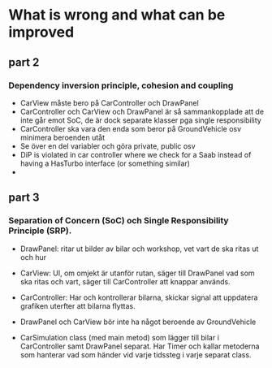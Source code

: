 # What is wrong and what can be improved

## part 2
### Dependency inversion principle, cohesion and coupling

- CarView måste bero på CarController och DrawPanel
- CarController och CarView och DrawPanel är så sammankopplade att de inte går emot SoC, de är dock separate klasser pga single responsibility
- CarController ska vara den enda som beror på GroundVehicle osv minimera beroenden utåt
- Se över en del variabler och göra private, public osv
- DiP is violated in car controller where we check for a Saab instead of having a HasTurbo interface (or something similar)
- 


## part 3
### Separation of Concern (SoC) och Single Responsibility Principle (SRP).

- DrawPanel: ritar ut bilder av bilar och workshop, vet vart de ska ritas ut och hur
- CarView: UI, om omjekt är utanför rutan, säger till DrawPanel vad som ska ritas och vart, säger till CarController att knappar används. 
- CarController: Har och kontrollerar bilarna, skickar signal att uppdatera grafiken uterfter att bilarna flyttas.  

- DrawPanel och CarView bör inte ha något beroende av GroundVehicle

- CarSimulation class (med main metod) som lägger till bilar i CarController samt DrawPanel separat. Har Timer och kallar metoderna som hanterar vad som händer vid varje tidssteg i varje separat class. 